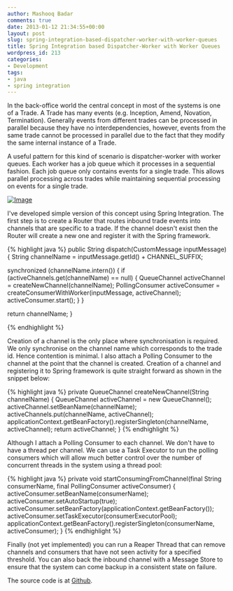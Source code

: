 ```yaml
---
author: Mashooq Badar
comments: true
date: 2013-01-12 21:34:55+00:00
layout: post
slug: spring-integration-based-dispatcher-worker-with-worker-queues
title: Spring Integration based Dispatcher-Worker with Worker Queues
wordpress_id: 213
categories:
- Development
tags:
- java
- spring integration
---
```


In the back-office world the central concept in most of the systems is one of a Trade. A Trade has many events (e.g. Inception, Amend, Novation, Termination). Generally events from different trades can be processed in parallel because they have no interdependencies, however, events from the same trade cannot be processed in parallel due to the fact that they modify the same internal instance of a Trade.

A useful pattern for this kind of scenario is dispatcher-worker with worker queues. Each worker has a job queue which it processes in a sequential fashion. Each job queue only contains events for a single trade. This allows parallel processing across trades while maintaining sequential processing on events for a single trade.

[![Image](http://mashb.files.wordpress.com/2013/01/dispatcher-worker.png?w=474)](http://mashb.files.wordpress.com/2013/01/dispatcher-worker.png)

I've developed simple version of this concept using Spring Integration. The first step is to create a Router that routes inbound trade events into channels that are specific to a trade. If the channel doesn't exist then the Router will create a new one and register it with the Spring framework.

{% highlight java %}
public String dispatch(CustomMessage inputMessage) {
  String channelName = inputMessage.getId() + CHANNEL_SUFFIX;

  synchronized (channelName.intern()) {
    if (activeChannels.get(channelName) == null) {
      QueueChannel activeChannel = createNewChannel(channelName);
      PollingConsumer activeConsumer = createConsumerWithWorker(inputMessage, activeChannel);
      activeConsumer.start();
    }
  }

  return channelName;
}

{% endhighlight %}


Creation of a channel is the only place where synchronisation is required. We only synchronise on the channel name which corresponds to the trade id. Hence contention is minimal. I also attach a Polling Consumer to the channel at the point that the channel is created. Creation of a channel and registering it to Spring framework is quite straight forward as shown in the snippet below:

{% highlight java %}
private QueueChannel createNewChannel(String channelName) {
  QueueChannel activeChannel = new QueueChannel();
  activeChannel.setBeanName(channelName);
  activeChannels.put(channelName, activeChannel);
  applicationContext.getBeanFactory().registerSingleton(channelName, activeChannel);
  return activeChannel;
}
{% endhighlight %}

Although I attach a Polling Consumer to each channel. We don't have to have a thread per channel. We can use a Task Executor to run the polling consumers which will allow much better control over the number of concurrent threads in the system using a thread pool:

{% highlight java %}
private void startConsumingFromChannel(final String consumerName, final PollingConsumer activeConsumer) {
  activeConsumer.setBeanName(consumerName);
  activeConsumer.setAutoStartup(true);
  activeConsumer.setBeanFactory(applicationContext.getBeanFactory());
  activeConsumer.setTaskExecutor(consumerExecutorPool);
  applicationContext.getBeanFactory().registerSingleton(consumerName, activeConsumer);
}
{% endhighlight %}


Finally (not yet implemented) you can run a Reaper Thread that can remove channels and consumers that have not seen activity for a specified threshold. You can also back the inbound channel with a Message Store to ensure that the system can come backup in a consistent state on failure. 

The source code is at [Github](https://github.com/mashooq/designpatterns/tree/master/dispatcherworker). 
